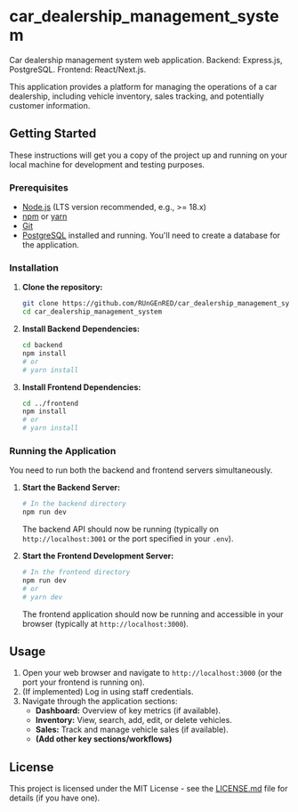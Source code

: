 # car_dealership_management_system

Car dealership management system web application. Backend: Express.js, PostgreSQL. Frontend: React/Next.js.

This application provides a platform for managing the operations of a car dealership, including vehicle inventory, sales tracking, and potentially customer information.

## Getting Started

These instructions will get you a copy of the project up and running on your local machine for development and testing purposes.

### Prerequisites

*   [Node.js](https://nodejs.org/) (LTS version recommended, e.g., >= 18.x)
*   [npm](https://www.npmjs.com/) or [yarn](https://yarnpkg.com/)
*   [Git](https://git-scm.com/)
*   [PostgreSQL](https://www.postgresql.org/) installed and running. You'll need to create a database for the application.

### Installation

1.  **Clone the repository:**
    ```bash
    git clone https://github.com/RUnGEnRED/car_dealership_management_system.git
    cd car_dealership_management_system
    ```

2.  **Install Backend Dependencies:**
    ```bash
    cd backend
    npm install
    # or
    # yarn install
    ```

3.  **Install Frontend Dependencies:**
    ```bash
    cd ../frontend
    npm install
    # or
    # yarn install
    ```

### Running the Application

You need to run both the backend and frontend servers simultaneously.

1.  **Start the Backend Server:**
    ```bash
    # In the backend directory
    npm run dev
    ```
    The backend API should now be running (typically on `http://localhost:3001` or the port specified in your `.env`).

2.  **Start the Frontend Development Server:**
    ```bash
    # In the frontend directory
    npm run dev
    # or
    # yarn dev
    ```
    The frontend application should now be running and accessible in your browser (typically at `http://localhost:3000`).

## Usage

1.  Open your web browser and navigate to `http://localhost:3000` (or the port your frontend is running on).
2.  (If implemented) Log in using staff credentials.
3.  Navigate through the application sections:
    *   **Dashboard:** Overview of key metrics (if available).
    *   **Inventory:** View, search, add, edit, or delete vehicles.
    *   **Sales:** Track and manage vehicle sales (if available).
    *   **(Add other key sections/workflows)**

## License

This project is licensed under the MIT License - see the [LICENSE.md](LICENSE.md) file for details (if you have one).